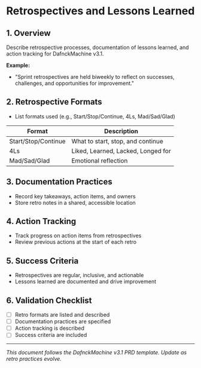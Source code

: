 # Retrospectives and Lessons Learned

## 1. Overview
Describe retrospective processes, documentation of lessons learned, and action tracking for DafnckMachine v3.1.

**Example:**
- "Sprint retrospectives are held biweekly to reflect on successes, challenges, and opportunities for improvement."

## 2. Retrospective Formats
- List formats used (e.g., Start/Stop/Continue, 4Ls, Mad/Sad/Glad)

| Format              | Description                        |
|---------------------|------------------------------------|
| Start/Stop/Continue | What to start, stop, and continue  |
| 4Ls                 | Liked, Learned, Lacked, Longed for |
| Mad/Sad/Glad        | Emotional reflection               |

## 3. Documentation Practices
- Record key takeaways, action items, and owners
- Store retro notes in a shared, accessible location

## 4. Action Tracking
- Track progress on action items from retrospectives
- Review previous actions at the start of each retro

## 5. Success Criteria
- Retrospectives are regular, inclusive, and actionable
- Lessons learned are documented and drive improvement

## 6. Validation Checklist
- [ ] Retro formats are listed and described
- [ ] Documentation practices are specified
- [ ] Action tracking is described
- [ ] Success criteria are included

---
*This document follows the DafnckMachine v3.1 PRD template. Update as retro practices evolve.* 